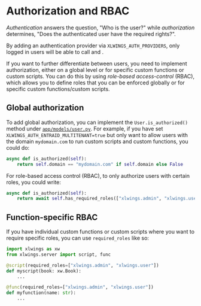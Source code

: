 # Authorization and RBAC

_Authentication_ answers the question, "Who is the user?" while _authorization_ determines, "Does the authenticated user have the required rights?".

By adding an authentication provider via `XLWINGS_AUTH_PROVIDERS`, only logged in users will be able to call [](custom_functions.md) and [](custom_scripts.md).

If you want to further differentiate between users, you need to implement authorization, either on a global level or for specific custom functions or custom scripts. You can do this by using _role-based access-control_ (RBAC), which allows you to define roles that you can be enforced globally or for specific custom functions/custom scripts.

## Global authorization

To add global authorization, you can implement the `User.is_authorized()` method under [`app/models/user.py`](https://github.com/xlwings/xlwings-server/blob/main/app/models/user.py). For example, if you have set `XLWINGS_AUTH_ENTRAID_MULTITENANT=true` but only want to allow users with the domain `mydomain.com` to run custom scripts and custom functions, you could do:

```python
async def is_authorized(self):
    return self.domain == "mydomain.com" if self.domain else False
```

For role-based access control (RBAC), to only authorize users with certain roles, you could write:

```python
async def is_authorized(self):
    return await self.has_required_roles(["xlwings.admin", "xlwings.user"])
```

## Function-specific RBAC

If you have individual custom functions or custom scripts where you want to require specific roles, you can use `required_roles` like so:

```python
import xlwings as xw
from xlwings.server import script, func

@script(required_roles=["xlwings.admin", "xlwings.user"])
def myscript(book: xw.Book):
    ...

@func(required_roles=["xlwings.admin", "xlwings.user"])
def myfunction(name: str):
    ...
```
